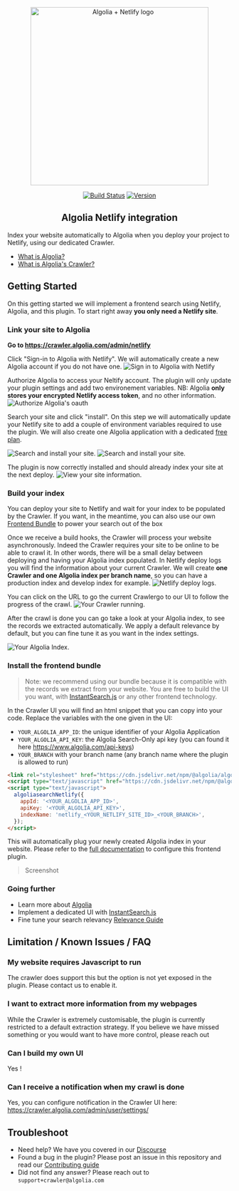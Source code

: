 <p align="center">
  <a href="https://crawler.algolia.com/admin/netlify" target="_blank" rel="noopener noreferrer">
    <img width="400" src="/logo.png" alt="Algolia + Netlify logo">
  </a>
</p>
<p align="center">
  <a href="https://circleci.com/gh/algolia/algoliasearch-netlify/tree/master"><img src="https://img.shields.io/circleci/build/gh/algolia/algoliasearch-netlify/master" alt="Build Status"></a>
  <a href="https://www.npmjs.com/package/@algolia/netlify-plugin-crawler"><img src="https://img.shields.io/npm/v/algolia/netlify-plugin-crawler" alt="Version"></a>
</p>

<h2 align="center">Algolia Netlify integration</h2>

Index your website automatically to Algolia when you deploy your project to Netlify, using our dedicated Crawler.

- [What is Algolia?](https://www.algolia.com/doc/guides/getting-started/what-is-algolia/)
- [What is Algolia's Crawler?](https://www.algolia.com/doc/tools/crawler/getting-started/overview/)

## Getting Started

On this getting started we will implement a frontend search using Netlify, Algolia, and this plugin.
To start right away **you only need a Netlify site**.

### Link your site to Algolia

**Go to <https://crawler.algolia.com/admin/netlify>**

Click "Sign-in to Algolia with Netlify".
We will automatically create a new Algolia account if you do not have one.
<img src="/docs/screenshots/screely-1601375945482.png?raw=true" alt="Sign in to Algolia with Netlify">

Authorize Algolia to access your Neltify account.
The plugin will only update your plugin settings and add two environement variables.
NB: Algolia **only stores your encrypted Netlify access token**, and no other information.
<img src="/docs/screenshots/screely-1601375955283.png?raw=true" alt="Authorize Algolia's oauth">

Search your site and click "install".
On this step we will automatically update your Netlify site to add a couple of environment variables required to use the plugin.
We will also create one Algolia application with a dedicated [free plan](https://www.algolia.com/pricing/).

<img src="/docs/screenshots/screely-1601375970172.png?raw=true" alt="Search and install your site.">
<img src="/docs/screenshots/screely-1601375981021.png?raw=true" alt="Search and install your site.">

The plugin is now correctly installed and should already index your site at the next deploy.
<img src="/docs/screenshots/screely-1601375010606.png?raw=true" alt="View your site information.">

### Build your index

You can deploy your site to Netlify and wait for your index to be populated by the Crawler.
If you want, in the meantime, you can also use our own [Frontend Bundle](#install-the-frontend-bundle) to power your search out of the box

Once we receive a build hooks, the Crawler will process your website asynchronously. Indeed the Crawler requires your site to be online to be able to crawl it. In other words, there will be a small delay between deploying and having your Algolia index populated.
In Netlify deploy logs you will find the information about your current Crawler.
We will create **one Crawler and one Algolia index per branch name**, so you can have a production index and develop index for example.
<img src="/docs/screenshots/screely-1601381176485.png?raw=true" alt="Netlify deploy logs.">

You can click on the URL to go the current Crawlergo to our UI to follow the progress of the crawl.
<img src="/docs/screenshots/screely-1601381447204.png?raw=true" alt="Your Crawler running.">

After the crawl is done you can go take a look at your Algolia index, to see the records we extracted automatically.
We apply a default relevance by default, but you can fine tune it as you want in the index settings.

<img src="/docs/screenshots/screely-1601382688193.png?raw=true" alt="Your Algolia Index.">

### Install the frontend bundle

> Note: we recommend using our bundle because it is compatible with the records we extract from your website.
> You are free to build the UI you want, with [InstantSearch.js](https://www.algolia.com/doc/guides/building-search-ui/what-is-instantsearch/js/) or any other frontend technology.

In the Crawler UI you will find an html snippet that you can copy into your code.
Replace the variables with the one given in the UI:

- `YOUR_ALGOLIA_APP_ID`: the unique identifier of your Algolia Application
- `YOUR_ALGOLIA_API_KEY`: the Algolia Search-Only api key (you can found it here <https://www.algolia.com/api-keys>)
- `YOUR_BRANCH` with your branch name (any branch name where the plugin is allowed to run)

```html
<link rel="stylesheet" href="https://cdn.jsdelivr.net/npm/@algolia/algoliasearch-netlify-frontend/dist/algoliasearchNetlify.css" />
<script type="text/javascript" href="https://cdn.jsdelivr.net/npm/@algolia/algoliasearch-netlify-frontend/dist/algoliasearchNetlify.js"></script>
<script type="text/javascript">
  algoliasearchNetlify({
    appId: '<YOUR_ALGOLIA_APP_ID>',
    apiKey: '<YOUR_ALGOLIA_API_KEY>',
    indexName: 'netlify_<YOUR_NETLIFY_SITE_ID>_<YOUR_BRANCH>',
  });
</script>
```

This will automatically plug your newly created Algolia index in your website.
Please refer to the [full documentation](https://github.com/algolia/algoliasearch-netlify/tree/master/frontend) to configure this frontend plugin.

> Screenshot

### Going further

- Learn more about [Algolia](https://www.algolia.com/doc/)
- Implement a dedicated UI with [InstantSearch.js](https://www.algolia.com/doc/guides/building-search-ui/what-is-instantsearch/js/)
- Fine tune your search relevancy [Relevance Guide](https://www.algolia.com/doc/guides/managing-results/relevance-overview/)

## Limitation / Known Issues / FAQ

### My website requires Javascript to run

The crawler does support this but the option is not yet exposed in the plugin.
Please contact us to enable it.

### I want to extract more information from my webpages

While the Crawler is extremely customisable, the plugin is currently restricted to a default extraction strategy.
If you believe we have missed something or you would want to have more control, please reach out

### Can I build my own UI

Yes !

### Can I receive a notification when my crawl is done

Yes, you can configure notification in the Crawler UI here: <https://crawler.algolia.com/admin/user/settings/>

## Troubleshoot

- Need help? We have you covered in our [Discourse](https://discourse.algolia.com/c/netlify/28)
- Found a bug in the plugin? Please post an issue in this repository and read our [Contributing guide](/CONTRIBUTING.md)
- Did not find any answer? Please reach out to `support+crawler@algolia.com`
